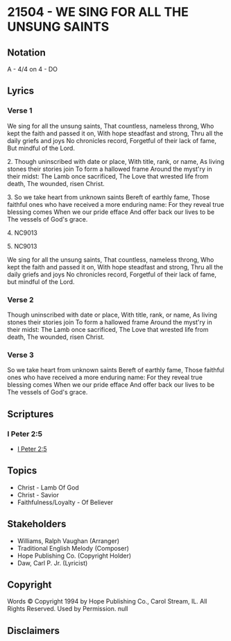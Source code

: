 # 21504 - WE SING FOR ALL THE UNSUNG SAINTS

## Notation

A - 4/4 on 4 - DO

## Lyrics

### Verse 1

We sing for all the unsung saints, That countless, nameless throng, Who kept the faith and passed it on, With hope steadfast and strong, Thru all the daily griefs and joys No chronicles record, Forgetful of their lack of fame, But mindful of the Lord.

2. Though uninscribed with date or place, With title, rank, or name, As living stones their stories join To form a hallowed frame Around the myst'ry in their midst: The Lamb once sacrificed, The Love that wrested life from death, The wounded, risen Christ.

3. So we take heart from unknown saints Bereft of earthly fame, Those faithful ones who have received a more enduring name: For they reveal true blessing comes When we our pride efface And offer back our lives to be The vessels of God's grace.

4. NC9013

5. NC9013






We sing for all the unsung saints, That countless, nameless throng, Who kept the faith and passed it on, With hope steadfast and strong, Thru all the daily griefs and joys No chronicles record, Forgetful of their lack of fame, but mindful of the Lord.

### Verse 2

Though uninscribed with date or place, With title, rank, or name, As living stones their stories join To form a hallowed frame Around the myst'ry in their midst: The Lamb once sacrificed, The Love that wrested life from death, The wounded, risen Christ.


### Verse 3

So we take heart from unknown saints Bereft of earthly fame, Those faithful ones who have received a more enduring name: For they reveal true blessing comes When we our pride efface And offer back our lives to be The vessels of God's grace.


## Scriptures

### I Peter 2:5

- [I Peter 2:5](https://www.biblegateway.com/passage/?search=I%20Peter%202%3A5)


## Topics

- Christ - Lamb Of God
- Christ - Savior
- Faithfulness/Loyalty - Of Believer

## Stakeholders

- Williams, Ralph Vaughan (Arranger)
- Traditional English Melody (Composer)
- Hope Publishing Co. (Copyright Holder)
- Daw, Carl P.   Jr. (Lyricist)

## Copyright

Words © Copyright 1994 by Hope Publishing Co., Carol Stream, IL. All Rights Reserved. Used by Permission.
null

## Disclaimers


